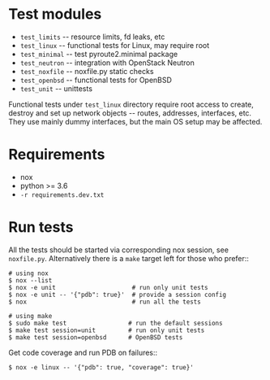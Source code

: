Test modules
============

* `test_limits` -- resource limits, fd leaks, etc
* `test_linux` -- functional tests for Linux, may require root
* `test_minimal` -- test pyroute2.minimal package
* `test_neutron` -- integration with OpenStack Neutron
* `test_noxfile` -- noxfile.py static checks
* `test_openbsd` -- functional tests for OpenBSD
* `test_unit` -- unittests

Functional tests under `test_linux` directory require root
access to create, destroy and set up network objects --
routes, addresses, interfaces, etc. They use mainly dummy
interfaces, but the main OS setup may be affected.

Requirements
============

* nox
* python >= 3.6
* `-r requirements.dev.txt`

Run tests
=========

All the tests should be started via corresponding nox session,
see `noxfile.py`. Alternatively there is a `make` target left
for those who prefer::

    # using nox
    $ nox --list
    $ nox -e unit                     # run only unit tests
    $ nox -e unit -- '{"pdb": true}'  # provide a session config
    $ nox                             # run all the tests

    # using make
    $ sudo make test                 # run the default sessions
    $ make test session=unit         # run only unit tests
    $ make test session=openbsd      # OpenBSD tests

Get code coverage and run PDB on failures::

    $ nox -e linux -- '{"pdb": true, "coverage": true}'
